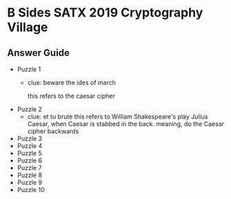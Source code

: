# B Sides SATX 2019 Cryptography Village
## Answer Guide
* Puzzle 1
  - clue: beware the ides of march
  
    this refers to the caesar cipher
* Puzzle 2
    - clue: et tu brute
      this refers to William Shakespeare's play Julius Caesar, when Caesar is stabbed in the back. meaning, do the Caesar cipher backwards
* Puzzle 3
* Puzzle 4
* Puzzle 5
* Puzzle 6
* Puzzle 7
* Puzzle 8
* Puzzle 9
* Puzzle 10
      
